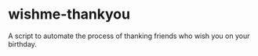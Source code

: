 wishme-thankyou
===============

A script to automate the process of thanking friends who wish you on your birthday.
